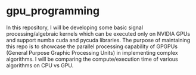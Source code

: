 # gpu_programming
In this repository, I will be developing some basic signal processing/algebraic kernels which can be executed only on NVIDIA GPUs and support numba cuda and pycuda libraries. The purpose of maintaining this repo is to showcase the parallel processing capability of GPGPUs (General Purpose Graphic Processing Units) in implementing complex algorithms. I will be comparing the compute/execution time of various algorithms on CPU vs GPU.



